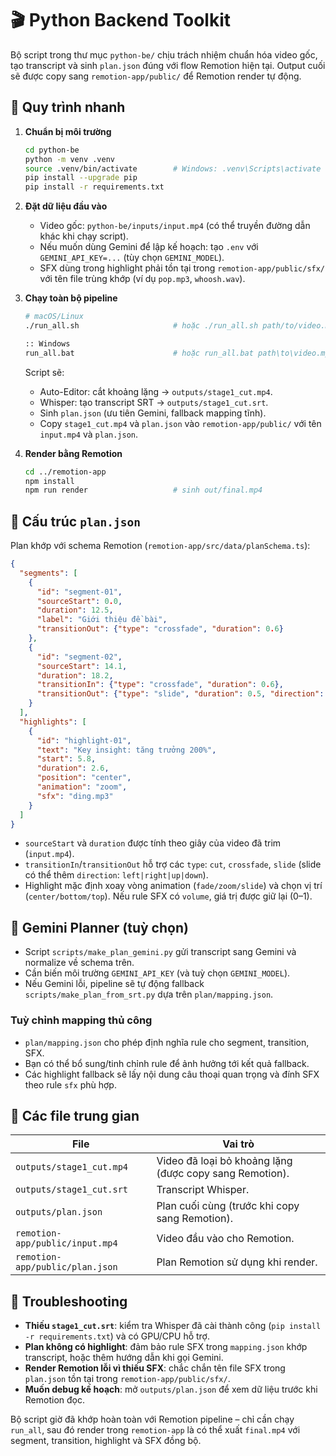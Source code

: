 # 🎬 Python Backend Toolkit

Bộ script trong thư mục `python-be/` chịu trách nhiệm chuẩn hóa video gốc, tạo transcript và sinh `plan.json` đúng với flow Remotion hiện tại. Output cuối sẽ được copy sang `remotion-app/public/` để Remotion render tự động.

## 🚀 Quy trình nhanh

1. **Chuẩn bị môi trường**
   ```bash
   cd python-be
   python -m venv .venv
   source .venv/bin/activate        # Windows: .venv\Scripts\activate
   pip install --upgrade pip
   pip install -r requirements.txt
   ```

2. **Đặt dữ liệu đầu vào**
   - Video gốc: `python-be/inputs/input.mp4` (có thể truyền đường dẫn khác khi chạy script).
   - Nếu muốn dùng Gemini để lập kế hoạch: tạo `.env` với `GEMINI_API_KEY=...` (tùy chọn `GEMINI_MODEL`).
   - SFX dùng trong highlight phải tồn tại trong `remotion-app/public/sfx/` với tên file trùng khớp (ví dụ `pop.mp3`, `whoosh.wav`).

3. **Chạy toàn bộ pipeline**
   ```bash
   # macOS/Linux
   ./run_all.sh                     # hoặc ./run_all.sh path/to/video.mp4

   :: Windows
   run_all.bat                      # hoặc run_all.bat path\to\video.mp4
   ```

   Script sẽ:
   - Auto-Editor: cắt khoảng lặng → `outputs/stage1_cut.mp4`.
   - Whisper: tạo transcript SRT → `outputs/stage1_cut.srt`.
   - Sinh `plan.json` (ưu tiên Gemini, fallback mapping tĩnh).
   - Copy `stage1_cut.mp4` và `plan.json` vào `remotion-app/public/` với tên `input.mp4` và `plan.json`.

4. **Render bằng Remotion**
   ```bash
   cd ../remotion-app
   npm install
   npm run render                   # sinh out/final.mp4
   ```

## 📄 Cấu trúc `plan.json`

Plan khớp với schema Remotion (`remotion-app/src/data/planSchema.ts`):

```json
{
  "segments": [
    {
      "id": "segment-01",
      "sourceStart": 0.0,
      "duration": 12.5,
      "label": "Giới thiệu đề bài",
      "transitionOut": {"type": "crossfade", "duration": 0.6}
    },
    {
      "id": "segment-02",
      "sourceStart": 14.1,
      "duration": 18.2,
      "transitionIn": {"type": "crossfade", "duration": 0.6},
      "transitionOut": {"type": "slide", "duration": 0.5, "direction": "left"}
    }
  ],
  "highlights": [
    {
      "id": "highlight-01",
      "text": "Key insight: tăng trưởng 200%",
      "start": 5.8,
      "duration": 2.6,
      "position": "center",
      "animation": "zoom",
      "sfx": "ding.mp3"
    }
  ]
}
```

- `sourceStart` và `duration` được tính theo giây của video đã trim (`input.mp4`).
- `transitionIn`/`transitionOut` hỗ trợ các `type`: `cut`, `crossfade`, `slide` (slide có thể thêm `direction`: `left|right|up|down`).
- Highlight mặc định xoay vòng animation (`fade/zoom/slide`) và chọn vị trí (`center/bottom/top`). Nếu rule SFX có `volume`, giá trị được giữ lại (0–1).

## 🤖 Gemini Planner (tuỳ chọn)

- Script `scripts/make_plan_gemini.py` gửi transcript sang Gemini và normalize về schema trên.
- Cần biến môi trường `GEMINI_API_KEY` (và tuỳ chọn `GEMINI_MODEL`).
- Nếu Gemini lỗi, pipeline sẽ tự động fallback `scripts/make_plan_from_srt.py` dựa trên `plan/mapping.json`.

### Tuỳ chỉnh mapping thủ công

- `plan/mapping.json` cho phép định nghĩa rule cho segment, transition, SFX.
- Bạn có thể bổ sung/tinh chỉnh rule để ảnh hưởng tới kết quả fallback.
- Các highlight fallback sẽ lấy nội dung câu thoại quan trọng và đính SFX theo rule `sfx` phù hợp.

## 🧪 Các file trung gian

| File | Vai trò |
|------|---------|
| `outputs/stage1_cut.mp4` | Video đã loại bỏ khoảng lặng (được copy sang Remotion). |
| `outputs/stage1_cut.srt` | Transcript Whisper. |
| `outputs/plan.json` | Plan cuối cùng (trước khi copy sang Remotion). |
| `remotion-app/public/input.mp4` | Video đầu vào cho Remotion. |
| `remotion-app/public/plan.json` | Plan Remotion sử dụng khi render. |

## 🔧 Troubleshooting

- **Thiếu `stage1_cut.srt`**: kiểm tra Whisper đã cài thành công (`pip install -r requirements.txt`) và có GPU/CPU hỗ trợ.
- **Plan không có highlight**: đảm bảo rule SFX trong `mapping.json` khớp transcript, hoặc thêm hướng dẫn khi gọi Gemini.
- **Render Remotion lỗi vì thiếu SFX**: chắc chắn tên file SFX trong `plan.json` tồn tại trong `remotion-app/public/sfx/`.
- **Muốn debug kế hoạch**: mở `outputs/plan.json` để xem dữ liệu trước khi Remotion đọc.

Bộ script giờ đã khớp hoàn toàn với Remotion pipeline – chỉ cần chạy `run_all`, sau đó render trong `remotion-app` là có thể xuất `final.mp4` với segment, transition, highlight và SFX đồng bộ.
